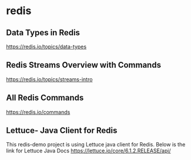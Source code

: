 # redis

## Data Types in Redis

https://redis.io/topics/data-types


## Redis Streams Overview with Commands

https://redis.io/topics/streams-intro


## All Redis Commands

https://redis.io/commands


## Lettuce- Java Client for Redis

This redis-demo project is using Lettuce java client for Redis.
Below is the link for Lettuce Java Docs
https://lettuce.io/core/6.1.2.RELEASE/api/
